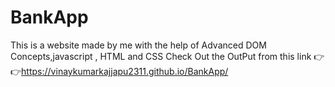 # BankApp
This is a website made by me with the help of Advanced DOM Concepts,javascript , HTML and CSS
Check Out the OutPut from this link 👉👉https://vinaykumarkajjapu2311.github.io/BankApp/
